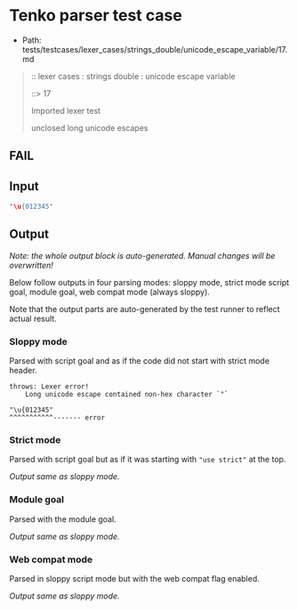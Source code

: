 # Tenko parser test case

- Path: tests/testcases/lexer_cases/strings_double/unicode_escape_variable/17.md

> :: lexer cases : strings double : unicode escape variable
>
> ::> 17
>
> Imported lexer test
>
> unclosed long unicode escapes

## FAIL

## Input

`````js
"\u{012345"
`````

## Output

_Note: the whole output block is auto-generated. Manual changes will be overwritten!_

Below follow outputs in four parsing modes: sloppy mode, strict mode script goal, module goal, web compat mode (always sloppy).

Note that the output parts are auto-generated by the test runner to reflect actual result.

### Sloppy mode

Parsed with script goal and as if the code did not start with strict mode header.

`````
throws: Lexer error!
    Long unicode escape contained non-hex character `"`

"\u{012345"
^^^^^^^^^^^------- error
`````

### Strict mode

Parsed with script goal but as if it was starting with `"use strict"` at the top.

_Output same as sloppy mode._

### Module goal

Parsed with the module goal.

_Output same as sloppy mode._

### Web compat mode

Parsed in sloppy script mode but with the web compat flag enabled.

_Output same as sloppy mode._
